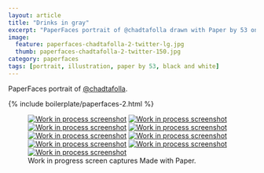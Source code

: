 ```yaml
---
layout: article
title: "Drinks in gray"
excerpt: "PaperFaces portrait of @chadtafolla drawn with Paper by 53 on an iPad."
image: 
  feature: paperfaces-chadtafolla-2-twitter-lg.jpg
  thumb: paperfaces-chadtafolla-2-twitter-150.jpg
category: paperfaces
tags: [portrait, illustration, paper by 53, black and white]
---
```


PaperFaces portrait of [@chadtafolla](http://twitter.com/chadtafolla).

{% include boilerplate/paperfaces-2.html %}

<figure class="third">
  <a href="{{ site.url }}/images/paperfaces-chadtafolla-2-process-1-lg.jpg"><img src="{{ site.url }}/images/paperfaces-chadtafolla-2-process-1-600.jpg" alt="Work in process screenshot"></a>
  <a href="{{ site.url }}/images/paperfaces-chadtafolla-2-process-2-lg.jpg"><img src="{{ site.url }}/images/paperfaces-chadtafolla-2-process-2-600.jpg" alt="Work in process screenshot"></a>
  <a href="{{ site.url }}/images/paperfaces-chadtafolla-2-process-3-lg.jpg"><img src="{{ site.url }}/images/paperfaces-chadtafolla-2-process-3-600.jpg" alt="Work in process screenshot"></a>
  <a href="{{ site.url }}/images/paperfaces-chadtafolla-2-process-4-lg.jpg"><img src="{{ site.url }}/images/paperfaces-chadtafolla-2-process-4-600.jpg" alt="Work in process screenshot"></a>
  <a href="{{ site.url }}/images/paperfaces-chadtafolla-2-process-5-lg.jpg"><img src="{{ site.url }}/images/paperfaces-chadtafolla-2-process-5-600.jpg" alt="Work in process screenshot"></a>
  <a href="{{ site.url }}/images/paperfaces-chadtafolla-2-process-6-lg.jpg"><img src="{{ site.url }}/images/paperfaces-chadtafolla-2-process-6-600.jpg" alt="Work in process screenshot"></a>
  <a href="{{ site.url }}/images/paperfaces-chadtafolla-2-process-7-lg.jpg"><img src="{{ site.url }}/images/paperfaces-chadtafolla-2-process-7-600.jpg" alt="Work in process screenshot"></a>
  <a href="{{ site.url }}/images/paperfaces-chadtafolla-2-process-8-lg.jpg"><img src="{{ site.url }}/images/paperfaces-chadtafolla-2-process-8-600.jpg" alt="Work in process screenshot"></a>
  <a href="{{ site.url }}/images/paperfaces-chadtafolla-2-process-9-lg.jpg"><img src="{{ site.url }}/images/paperfaces-chadtafolla-2-process-9-600.jpg" alt="Work in process screenshot"></a>
  <figcaption>Work in progress screen captures Made with Paper.</figcaption>
</figure>